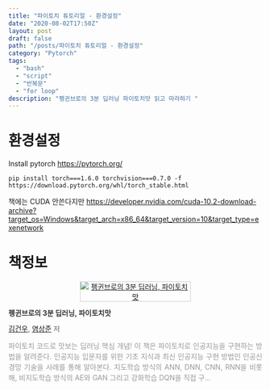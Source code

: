 ```yaml
---
title: "파이토치 튜토리얼 - 환경설정"
date: "2020-08-02T17:50Z"
layout: post    
draft: false
path: "/posts/파이토치 튜토리얼 - 환경설정"
category: "Pytorch"
tags:
  - "bash"
  - "script"
  - "반복문"
  - "for loop"
description: "펭귄브로의 3분 딥러닝 파이토치맛 읽고 따라하기 "
---
```



# 환경설정
Install pytorch
https://pytorch.org/
```shell
pip install torch===1.6.0 torchvision===0.7.0 -f https://download.pytorch.org/whl/torch_stable.html
```
    
책에는 CUDA 안쓴다지만
https://developer.nvidia.com/cuda-10.2-download-archive?target_os=Windows&target_arch=x86_64&target_version=10&target_type=exenetwork


# 책정보
<div style="clear:left;text-align:left;"><div style="margin:0 0 15px 0;text-align:center;"><a href="http://www.yes24.com/Product/Goods/80218706" style="display:inline-block;overflow:hidden;border:solid 1px #ccc;" target="_blank"><img style="margin:-1px;vertical-align:top;" src="http://image.yes24.com/goods/80218706/M" border="0" alt="펭귄브로의 3분 딥러닝, 파이토치맛 "></a></div><div><p style="line-height:1.2em;color:#333;font-size:14px;font-weight:bold;">펭귄브로의 3분 딥러닝, 파이토치맛 </p><p style="margin-top:5px;line-height:1.2em;color:#666;"><a href="http://www.yes24.com/SearchCorner/Result?domain=ALL&author_yn=Y&query=&auth_no=277553" target="_blank">김건우</a>, <a href="http://www.yes24.com/SearchCorner/Result?domain=ALL&author_yn=Y&query=&auth_no=277558" target="_blank">염상준</a> 저</p><p style="margin-top:14px;line-height:1.5em;text-align:justify;color:#999;">파이토치 코드로 맛보는 딥러닝 핵심 개념! 이 책은 파이토치로 인공지능을 구현하는 방법을 알려준다. 인공지능 입문자를 위한 기초 지식과 최신 인공지능 구현 방법인 인공신경망 기술을 사례를 통해 알아본다. 지도학습 방식의 ANN, DNN, CNN, RNN을 비롯해, 비지도학습 방식의 AE와 GAN 그리고 강화학습 DQN을 직접 구...</p></div></div>